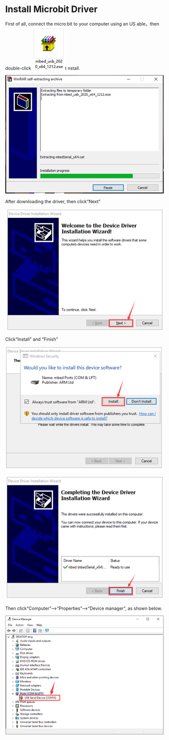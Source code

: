 # Install Microbit Driver

First of all, connect the micro:bit to your computer using an US able，then double-click
![](media/6a743ae7e5d2d20755616236e3be275e.png)t nstall.

![](media/e392288eba78e93e336ba35275cf8ca6.png)

After downloading the driver, then click“Next”

![](media/82ffd72f8fe22a9dc9e82833212f6522.png)

Click“Install” and “Finish”

![](media/2c4a0531cd851ff74a133364fd401d9c.png)

![](media/2fa4fd31876e72578aa69f275e47cc94.png)

Then click“Computer”—\>“Properties”—\>“Device manager”, as shown below.

![](media/0f481c6a3214ecc7e5168eb6264d2c12.png)






